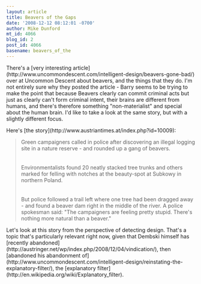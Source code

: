 ```yaml
---
layout: article
title: Beavers of the Gaps
date: '2008-12-12 08:12:01 -0700'
author: Mike Dunford
mt_id: 4066
blog_id: 2
post_id: 4066
basename: beavers_of_the
---
```

<p>
There's a [very interesting article](http://www.uncommondescent.com/intelligent-design/beavers-gone-bad/) over at Uncommon Descent about beavers, and the things that they do. I'm not entirely sure why they posted the article - Barry seems to be trying to make the point that because Beavers clearly can commit criminal acts but just as clearly can't form criminal intent, their brains are different from humans, and there's therefore something "non-materialist" and special about the human brain. I'd like to take a look at the same story, but with a slightly different focus.
</p>

<p>
Here's [the story](http://www.austriantimes.at/index.php?id=10009):
</p>

> Green campaigners called in police after discovering an illegal logging site in a nature reserve - and rounded up a gang of beavers.  
> <br />
> <br />Environmentalists found 20 neatly stacked tree trunks and others marked for felling with notches at the beauty-spot at Subkowy in northern Poland.  
> <br />
> <br />But police followed a trail left where one tree had been dragged away - and found a beaver dam right in the middle of the river.   A police spokesman said: "The campaigners are feeling pretty stupid. There's nothing more natural than a beaver."

<p>
Let's look at this story from the perspective of detecting design. That's a topic that's particularly relevant right now, given that Dembski himself has [recently abandoned](http://austringer.net/wp/index.php/2008/12/04/vindication/), then [abandoned his abandonment of](http://www.uncommondescent.com/intelligent-design/reinstating-the-explanatory-filter/), the [explanatory filter](http://en.wikipedia.org/wiki/Explanatory_filter). 
</p>
